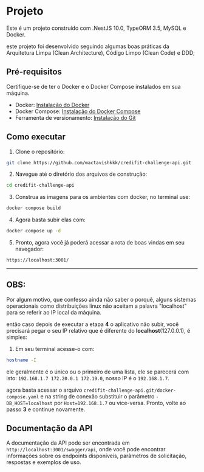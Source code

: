 # Projeto

Este é um projeto construído com .NestJS 10.0, TypeORM 3.5, MySQL e Docker.

este projeto foi desenvolvido seguindo algumas boas práticas da Arquitetura Limpa (Clean Architecture), Código Limpo (Clean Code) e DDD;

## Pré-requisitos

Certifique-se de ter o Docker e o Docker Compose instalados em sua máquina.

- Docker: [Instalação do Docker](https://docs.docker.com/get-docker/)
- Docker Compose: [Instalação do Docker Compose](https://docs.docker.com/compose/install/)
- Ferramenta de versionamento: [Instalação do Git](https://git-scm.com/)

## Como executar

1. Clone o repositório:

```bash
git clone https://github.com/mactavishkkk/credifit-challenge-api.git
```

2. Navegue até o diretório dos arquivos de construção:

```bash
cd credifit-challenge-api
```

3. Construa as imagens para os ambientes com docker, no terminal use:

```bash
docker compose build
```

4. Agora basta subir elas com:

```bash
docker compose up -d
```

5. Pronto, agora você já poderá acessar a rota de boas vindas em seu navegador:

```bash
https://localhost:3001/
```

---

## OBS:

Por algum motivo, que confesso ainda não saber o porquê, alguns sistemas operacionais como distribuições linux não aceitam a palavra "localhost" para se referir ao IP local da máquina.

então caso depois de executar a etapa **4** o aplicativo não subir, você precisará pegar o seu IP relativo que é diferente do **localhost**(127.0.0.1), é simples:

1. Em seu terminal acesse-o com:

```bash
hostname -I
```

ele geralmente é o único ou o primeiro de uma lista, ele se parecerá com isto: `192.168.1.7 172.20.0.1 172.19.0`, nosso IP é o `192.168.1.7`.

agora basta acessar o arquivo `credifit-challenge-api.git/docker-compose.yaml` e na string de conexão substituir o parâmetro `- DB_HOST=localhost` por `Host=192.168.1.7` ou vice-versa. Pronto, volte ao passo **3** e continue novamente.

## Documentação da API

A documentação da API pode ser encontrada em `http://localhost:3001/swagger/api`, onde você pode encontrar informações sobre os endpoints disponíveis, parâmetros de solicitação, respostas e exemplos de uso.